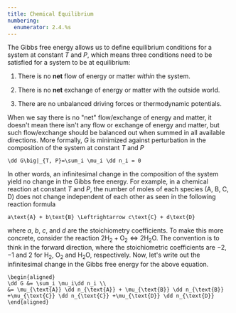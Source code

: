 ```yaml
---
title: Chemical Equilibrium
numbering:
  enumerator: 2.4.%s
---
```


The Gibbs free energy allows us to define equilibrium conditions for a system at constant $T$ and $P$, which means three conditions need to be satisfied for a system to be at equilibrium:

1. There is no **net** flow of energy or matter *within* the system.

2. There is no **net** exchange of energy or matter with the outside world.

3. There are no unbalanced driving forces or thermodynamic potentials.

When we say there is no "net" flow/exchange of energy and matter, it doesn't mean there isn't any flow or exchange of energy and matter, but such flow/exchange should be balanced out when summed in all available directions. More formally, $G$ is minimized against perturbation in the composition of the system at constant $T$ and $P$

```{math}
\dd G\big|_{T, P}=\sum_i \mu_i \dd n_i = 0
```

In other words, an infinitesimal change in the composition of the system yield no change in the Gibbs free energy. For example, in a chemical reaction at constant $T$ and $P$, the number of moles of each species (A, B, C, D)  does not change independent of each other as seen in the following reaction formula

```{math}
a\text{A} + b\text{B} \Leftrightarrow c\text{C} + d\text{D}
```

where $a$, $b$, $c$, and $d$ are the stoichiometry coefficients. To make this more concrete, consider the reaction $2\text{H}_2 + \text{O}_2 \Leftrightarrow 2\text{H}_2\text{O}$. The convention is to think in the forward direction, where the stoichiometric coefficients are $-2$, $-1$ and $2$ for $\text{H}_2$, $\text{O}_2$ and $\text{H}_2\text{O}$, respectively. Now, let's write out the infinitesimal change in the Gibbs free energy for the above equation.

```{math}
\begin{aligned}
\dd G &= \sum_i \mu_i\dd n_i \\
&= \mu_{\text{A}} \dd n_{\text{A}} + \mu_{\text{B}} \dd n_{\text{B}} +\mu_{\text{C}} \dd n_{\text{C}} +\mu_{\text{D}} \dd n_{\text{D}}
\end{aligned}
```